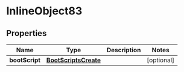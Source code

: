 

# InlineObject83

## Properties

Name | Type | Description | Notes
------------ | ------------- | ------------- | -------------
**bootScript** | [**BootScriptsCreate**](BootScriptsCreate.md) |  |  [optional]



